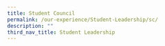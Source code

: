 ```yaml
---
title: Student Council
permalink: /our-experience/Student-Leadership/sc/
description: ""
third_nav_title: Student Leadership
---
```

